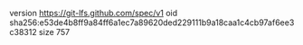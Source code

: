 version https://git-lfs.github.com/spec/v1
oid sha256:e53de4b8ff9a84ff6a1ec7a89620ded229111b9a18caa1c4cb97af6ee3c38312
size 757
